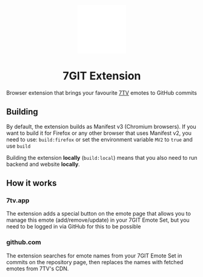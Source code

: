 <p align="center">
  <img src="public/logo.svg" height="128" />
  <h1 align="center">7GIT Extension</h1>
</p>

Browser extension that brings your favourite [7TV](https://7tv.app) emotes to GitHub commits

## Building

By default, the extension builds as Manifest v3 (Chromium browsers).
If you want to build it for Firefox or any other browser that uses Manifest v2, you need to use: `build:firefox` or set the environment variable `MV2` to `true` and use `build`

Building the extension **locally** (`build:local`) means that you also need to run backend and website **locally**.

## How it works

### 7tv.app

The extension adds a special button on the emote page that allows you to manage this emote (add/remove/update) in your 7GIT Emote Set, but you need to be logged in via GitHub for this to be possible

### github.com

The extension searches for emote names from your 7GIT Emote Set in commits on the repository page, then replaces the names with fetched emotes from 7TV's CDN.